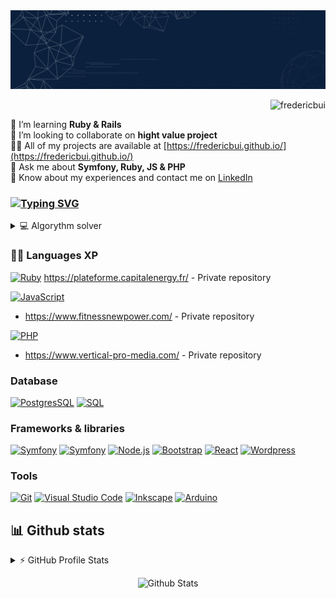 <img src="/Banner2.gif" />

<p align="right"> <img src="https://komarev.com/ghpvc/?username=fredericbui&label=Profile%20views&color=0e75b6&style=flat" alt="fredericbui" /> </p>

🌱 I’m learning **Ruby & Rails** <br/>
🤝 I’m looking to collaborate on **hight value project** <br/>
👨‍💻 All of my projects are available at [https://fredericbui.github.io/](https://fredericbui.github.io/) <br/>
💬 Ask me about **Symfony, Ruby, JS & PHP** <br/>
📄 Know about my experiences and contact me on [LinkedIn](https://www.linkedin.com/in/fr%C3%A9d%C3%A9ric-bui-a20084a4/)

<h3>
<a href="https://git.io/typing-svg"><img src="https://readme-typing-svg.demolab.com?font=Ubuntu&pause=5000&lines=I'm+interest+in+hight+value+projects+!" alt="Typing SVG" /></a>
</h3>

<details> 
    <summary>💻 Algorythm solver </summary>
    </br>
    <a href="https://www.codewars.com/users/fredericBui">
        <img src="https://www.codewars.com/users/fredericBui/badges/small">
    </a>
    <p>
    </br>
    <a href="https://www.codingame.com/profile/31cdb618bb23de640e3be7ac090bc9735571815">
        <img src="https://programisto.fr/wp-content/uploads/2022/04/Entrai%CC%82nement-gratuit-Codingame-Logo-Programisto.png" width="150"> <b>Level 4</b>
    </a>
</details>
    
### 👨‍💻 Languages XP

<p>
    <a href="#"><img alt="Ruby" src="https://img.shields.io/badge/Ruby-CC342D?style=for-the-badge&logo=ruby&logoColor=white"></a>
    <a href="https://plateforme.capitalenergy.fr/">https://plateforme.capitalenergy.fr/</a> - Private repository
</p>
<p>
    <a href="#"><img alt="JavaScript" src="https://img.shields.io/badge/JavaScript-F7DF1E.svg?logo=javascript&logoColor=black"></a>
    <ul>
        <li>
            <a href="https://www.fitnessnewpower.com/">https://www.fitnessnewpower.com/</a> - Private repository 
        </li>
    </ul>
</p>
<p>
    <a href="#"><img alt="PHP" src="https://img.shields.io/badge/PHP-777BB4.svg?logo=php&logoColor=white"></a>
    <ul>
        <li>
            <a href="https://www.vertical-pro-media.com/">https://www.vertical-pro-media.com/</a> - Private repository
        </li>
    </ul>
</p>

### Database

<p>
    <a href="#"><img alt="PostgresSQL" src="https://img.shields.io/badge/PostgreSQL-316192?style=for-the-badge&logo=postgresql&logoColor=white"></a>
    <a href="#"><img alt="SQL" src="https://custom-icon-badges.demolab.com/badge/SQL-025E8C.svg?logo=database&logoColor=white"></a>
</p>

### Frameworks & libraries

<p>
    <a href="#"><img alt="Symfony" src="https://img.shields.io/badge/Ruby_on_Rails-CC0000?style=for-the-badge&logo=ruby-on-rails&logoColor=white"></a>
    <a href="#"><img alt="Symfony" src="https://img.shields.io/badge/Symfony-111111.svg?logo=symfony&logoColor=white"></a>
    <a href="#"><img alt="Node.js" src="https://img.shields.io/badge/Node.js-43853D.svg?logo=node.js&logoColor=white"></a>
    <a href="#"><img alt="Bootstrap" src="https://img.shields.io/badge/Bootstrap-7952B3.svg?logo=bootstrap&logoColor=white"></a>
    <a href="#"><img alt="React" src="https://img.shields.io/badge/React-20232a.svg?logo=react&logoColor=%2361DAFB"></a>
    <a href="#"><img alt="Wordpress" src="https://img.shields.io/badge/Wordpress-21759B?logo=wordpress&logoColor=white"></a>
</p>

### Tools

<p>
    <a href="#"><img alt="Git" src="https://img.shields.io/badge/Git-F05033.svg?logo=git&logoColor=white"></a>
    <a href="#"><img alt="Visual Studio Code" src="https://img.shields.io/badge/Visual%20Studio%20Code-0078d7.svg?logo=visual-studio-code&logoColor=white"></a>
    <a href="#"><img alt="Inkscape" src="https://img.shields.io/badge/Inkscape-000000?logo=Inkscape&logoColor=white"></a>
    <a href="#"><img alt="Arduino" src="https://img.shields.io/badge/-Arduino-00979D?logo=Arduino&logoColor=white"></a>
</p>

## 📊 Github stats

<!-- https://github.com/anuraghazra/github-readme-stats -->
<details> 
  <summary>⚡ GitHub Profile Stats</summary>
  <div>
    <img src = "https://github-readme-stats.vercel.app/api?username=fredericbui&show_icons=true&theme=onedark&hide_border=true" width = 400>
    <img src = "https://github-readme-streak-stats.herokuapp.com?user=fredericbui&theme=dark&hide_border=true"  width = 400>
  </div>
  <img src = "https://github-readme-stats.vercel.app/api/top-langs?username=fredericbui&show_icons=true&locale=en&layout=compact&theme=dark&hide_border=true" alt="fredericbui" width = 400 /> 
  

  <b>Note:</b> Top languages is only a metric of the languages my public code consists of and doesn't reflect experience or skill level.
</details>

<p align="center">
    <img src="https://raw.githubusercontent.com/mayhemantt/mayhemantt/Update/svg/Bottom.svg" alt="Github Stats" />
</p>
